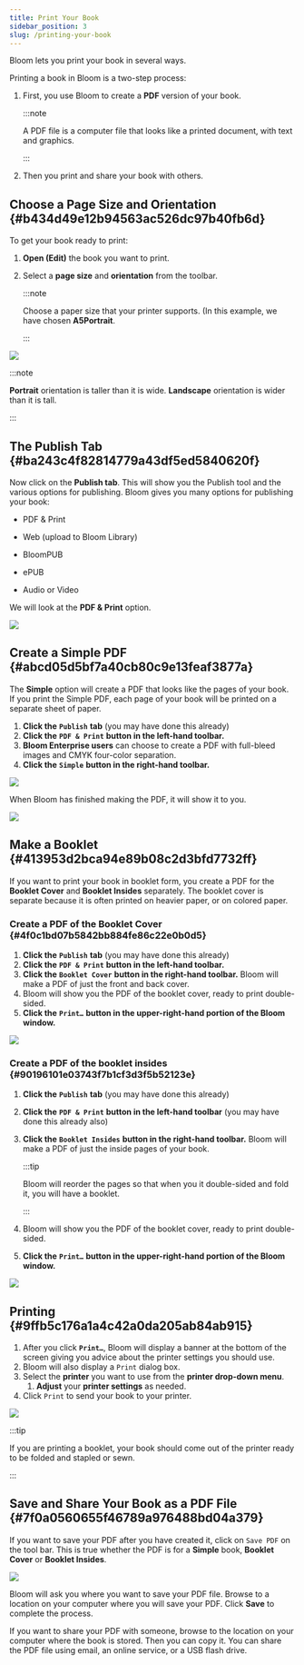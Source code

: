 ```yaml
---
title: Print Your Book
sidebar_position: 3
slug: /printing-your-book
---
```




Bloom lets you print your book in several ways. 


Printing a book in Bloom is a two-step process:

1. First, you use Bloom to create a **PDF** version of your book.

	:::note
	
	A PDF file is a computer file that looks like a printed document, with text and graphics.
	
	:::
	
	

2. Then you print and share your book with others.

## Choose a Page Size and Orientation {#b434d49e12b94563ac526dc97b40fb6d}


To get your book ready to print:

1. **Open (Edit)** the book you want to print.
2. Select a **page size** and **orientation** from the toolbar.

	:::note
	
	Choose a paper size that your printer supports. (In this example, we have chosen **A5Portrait**.
	
	:::
	
	


![](./printing-your-book.5bb07a3d-3752-4356-8fdf-04f0624c49ee.png)


:::note

**Portrait** orientation is taller than it is wide. **Landscape** orientation is wider than it is tall.

:::




## The Publish Tab {#ba243c4f82814779a43df5ed5840620f}


<div class='notion-row'>
<div class='notion-column' style={{width: 'calc((100% - (min(32px, 4vw) * 1)) * 0.3125)'}}>


Now click on the **Publish tab**. This will show you the Publish tool and the various options for publishing. Bloom gives you many options for publishing your book:


- PDF & Print

- Web (upload to Bloom Library)

- BloomPUB

- ePUB

- Audio or Video


We will look at the **PDF & Print** option. 



</div><div className='notion-spacer'></div>

<div class='notion-column' style={{width: 'calc((100% - (min(32px, 4vw) * 1)) * 0.6875)'}}>


![](./printing-your-book.f03fe8ee-767c-4bc9-86b8-fd9910596d68.png)


</div><div className='notion-spacer'></div>
</div>


## Create a Simple PDF {#abcd05d5bf7a40cb80c9e13feaf3877a}


The **Simple** option will create a PDF that looks like the pages of your book. If you print the Simple PDF, each page of your book will be printed on a separate sheet of paper.

1. **Click the** **`Publish`** **tab** (you may have done this already)
2. **Click the** **`PDF & Print`** **button in the left-hand toolbar.**
3. **Bloom Enterprise users** can choose to create a PDF with full-bleed images and CMYK four-color separation.
4. **Click the** **`Simple`** **button in the right-hand toolbar.**

![](./printing-your-book.658e725c-1e16-4266-91f7-cc21ee1c9e11.png)


When Bloom has finished making the PDF, it will show it to you.


![](./printing-your-book.18d11ad0-4faf-43ad-b9a1-fe6a76aabe79.png)


## Make a Booklet {#413953d2bca94e89b08c2d3bfd7732ff}


If you want to print your book in booklet form, you create a PDF for the **Booklet Cover** and **Booklet Insides** separately. The booklet cover is separate because it is often printed on heavier paper, or on colored paper.


### Create a PDF of the Booklet Cover {#4f0c1bd07b5842bb884fe86c22e0b0d5}

1. **Click the** **`Publish`** **tab** (you may have done this already)
2. **Click the** **`PDF & Print`** **button in the left-hand toolbar.**
3. **Click the** **`Booklet Cover`** **button in the right-hand toolbar.** Bloom will make a PDF of just the front and back cover.
4. Bloom will show you the PDF of the booklet cover, ready to print double-sided.
5. **Click the** **`Print…`** **button in the upper-right-hand portion of the Bloom window.**

![](./printing-your-book.444377f4-cd53-44b0-a4c4-5659432eb5fa.png)


### Create a PDF of the booklet insides {#90196101e03743f7b1cf3d3f5b52123e}

1. **Click the** **`Publish`** **tab** (you may have done this already)
2. **Click the** **`PDF & Print`** **button in the left-hand toolbar** (you may have done this already also)
3. **Click the** **`Booklet Insides`** **button in the right-hand toolbar.** Bloom will make a PDF of just the inside pages of your book.

	:::tip
	
	Bloom will reorder the pages so that when you it double-sided and fold it, you will have a booklet. 
	
	:::
	
	

4. Bloom will show you the PDF of the booklet cover, ready to print double-sided.
5. **Click the** **`Print…`** **button in the upper-right-hand portion of the Bloom window.**

![](./printing-your-book.cac92118-0d18-41a7-9936-cd0628a2a1a8.png)


## Printing {#9ffb5c176a1a4c42a0da205ab84ab915}

1. After you click **`Print…`**, Bloom will display a banner at the bottom of the screen giving you advice about the printer settings you should use.
2. Bloom will also display a `Print` dialog box.
3. Select the **printer** you want to use from the **printer drop-down menu**.
	1. **Adjust** your **printer settings** as needed.
4. Click `Print` to send your book to your printer.

![](./printing-your-book.c8b479c2-a0f0-488f-a6cd-03e7312403d9.png)


:::tip

If you are printing a booklet, your book should come out of the printer ready to be folded and stapled or sewn.

:::




## Save and Share Your Book as a PDF File {#7f0a0560655f46789a976488bd04a379}


If you want to save your PDF after you have created it, click on `Save PDF` on the tool bar. This is true whether the PDF is for a **Simple** book, **Booklet Cover** or **Booklet Insides**.


![](./printing-your-book.8b78e727-82ac-4d2f-909c-c4f6fe72b601.png)


Bloom will ask you where you want to save your PDF file. Browse to a location on your computer where you will save your PDF. Click **Save** to complete the process.


If you want to share your PDF with someone, browse to the location on your computer where the book is stored. Then you can copy it. You can share the PDF file using email, an online service, or a USB flash drive. 

